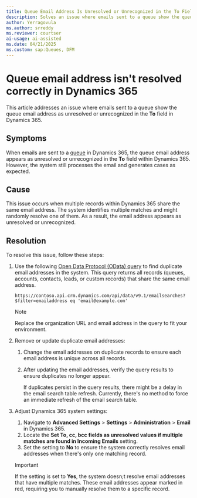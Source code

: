 ```yaml
---
title: Queue Email Address Is Unresolved or Unrecognized in the To Field
description: Solves an issue where emails sent to a queue show the queue email address as unresolved or unrecognized in the To field in Microsoft Dynamics 365.
author: Yerragovula
ms.author: srreddy
ms.reviewer: courtser
ai-usage: ai-assisted
ms.date: 04/21/2025
ms.custom: sap:Queues, DFM
---
```

# Queue email address isn't resolved correctly in Dynamics 365

This article addresses an issue where emails sent to a queue show the queue email address as unresolved or unrecognized in the **To** field in Dynamics 365.

## Symptoms

When emails are sent to a [queue](/dynamics365/customer-service/administer/set-up-queues-manage-activities-cases) in Dynamics 365, the queue email address appears as unresolved or unrecognized in the **To** field within Dynamics 365. However, the system still processes the email and generates cases as expected.

## Cause

This issue occurs when multiple records within Dynamics 365 share the same email address. The system identifies multiple matches and might randomly resolve one of them. As a result, the email address appears as unresolved or unrecognized.

## Resolution

To resolve this issue, follow these steps:

1. Use the following [Open Data Protocol (OData) query](/power-apps/developer/data-platform/webapi/query/overview) to find duplicate email addresses in the system. This query returns all records (queues, accounts, contacts, leads, or custom records) that share the same email address.

    `https://contoso.api.crm.dynamics.com/api/data/v9.1/emailsearches?$filter=emailaddress eq 'email@example.com'`

   > [!NOTE]
   > Replace the organization URL and email address in the query to fit your environment.

2. Remove or update duplicate email addresses:

   1. Change the email addresses on duplicate records to ensure each email address is unique across all records.

   2. After updating the email addresses, verify the query results to ensure duplicates no longer appear.

      If duplicates persist in the query results, there might be a delay in the email search table refresh. Currently, there's no method to force an immediate refresh of the email search table.

3. Adjust Dynamics 365 system settings:

    1. Navigate to **Advanced Settings** > **Settings** > **Administration** > **Email** in Dynamics 365.
    2. Locate the **Set To, cc, bcc fields as unresolved values if multiple matches are found in Incoming Emails** setting.
    3. Set the setting to **No** to ensure the system correctly resolves email addresses when there's only one matching record.

   > [!IMPORTANT]
   > If the setting is set to **Yes**, the system doesn;t resolve email addresses that have multiple matches. These email addresses appear marked in red, requiring you to manually resolve them to a specific record.
